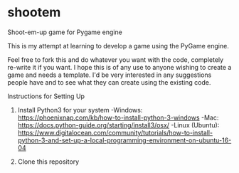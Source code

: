 # shootem
Shoot-em-up game for Pygame engine

This is my attempt at learning to develop a game using the PyGame engine.

Feel free to fork this and do whatever you want with the code, completely re-write it if you want. I hope this is of any use to anyone wishing to create a game and needs a template. I'd be very interested in any suggestions people have and to see what they can create using the existing code.

Instructions for Setting Up

1. Install Python3 for your system
  -Windows: https://phoenixnap.com/kb/how-to-install-python-3-windows
  -Mac: https://docs.python-guide.org/starting/install3/osx/
  -Linux (Ubuntu): https://www.digitalocean.com/community/tutorials/how-to-install-python-3-and-set-up-a-local-programming-environment-on-ubuntu-16-04
  
  2. Clone this repository
  
  
